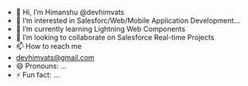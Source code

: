- 👋 Hi, I’m Himanshu @devhimvats
- 👀 I’m interested in Salesforc/Web/Mobile Application Development...
- 🌱 I’m currently learning Lightning Web Components
- 💞️ I’m looking to collaborate on Salesforce Real-time Projects 
- 📫 How to reach me
- devhimvats@gmail.com
- 😄 Pronouns: ...
- ⚡ Fun fact: ...

<!---
devhimvats/devhimvats is a ✨ special ✨ repository because its `README.md` (this file) appears on your GitHub profile.
You can click the Preview link to take a look at your changes.
--->
